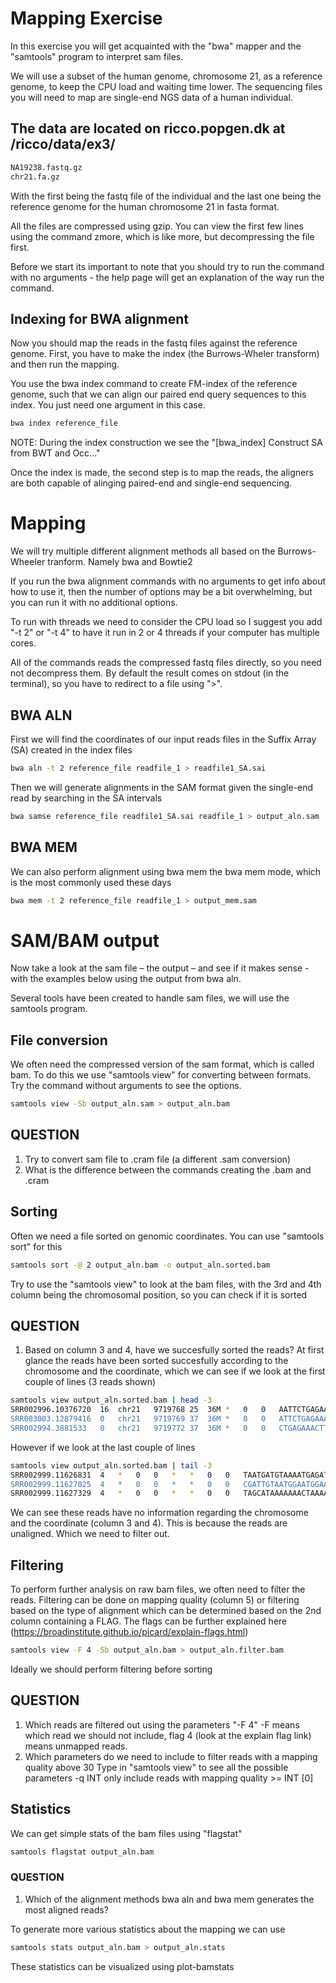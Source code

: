 # Mapping Exercise
In this exercise you will get acquainted with the "bwa" mapper and the "samtools" program to interpret sam files. 

We will use a subset of the human genome, chromosome 21, as a reference genome, to keep the CPU load and waiting time lower. 
The sequencing files you will need to map are single-end NGS data of a human individual.

## The data are located on ricco.popgen.dk at /ricco/data/ex3/
~~~bash
NA19238.fastq.gz
chr21.fa.gz
~~~
With the first being the fastq file of the individual and the last one being the reference genome for the human chromosome 21 in fasta format.

All the files are compressed using gzip. You can view the first few lines using the
command zmore, which is like more, but decompressing the file first.

Before we start its important to note that you should try to run the command with no arguments - the help page will get an explanation of the way run the command.

## Indexing for BWA alignment
Now you should map the reads in the fastq files against the reference genome. First, you
have to make the index (the Burrows-Wheler transform) and then run the mapping. 

You use the bwa index command to create FM-index of the reference genome, such that we can align our paired end query sequences to this index. 
You just need one argument in this case.

~~~bash
bwa index reference_file
~~~

NOTE: During the index construction we see the "[bwa_index] Construct SA from BWT and Occ..." 

Once the index is made, the second step is to map the reads, the aligners are both capable of alinging paired-end and single-end sequencing.

# Mapping
We will try multiple different alignment methods all based on the Burrows-Wheeler tranform. Namely bwa and Bowtie2

If you run the bwa alignment commands with no arguments to get info about how to use it, then the number
of options may be a bit overwhelming, but you can run it with no additional options.

To run with threads we need to consider the CPU load so I suggest you add "-t 2" or "-t 4" to have it run in 2 or 4 threads if your computer
has multiple cores. 

All of the commands reads the compressed fastq files directly, so you need not
decompress them. By default the result comes on stdout (in the terminal), so you have to redirect to a file using ">". 

## BWA ALN
First we will find the coordinates of our input reads files in the Suffix Array (SA) created in the index files
~~~bash
bwa aln -t 2 reference_file readfile_1 > readfile1_SA.sai
~~~

Then we will generate alignments in the SAM format given the single-end read by searching in the SA intervals
~~~bash
bwa samse reference_file readfile1_SA.sai readfile_1 > output_aln.sam
~~~

## BWA MEM
We can also perform alignment using bwa mem
the bwa mem mode, which is the most commonly used these days
~~~bash
bwa mem -t 2 reference_file readfile_1 > output_mem.sam
~~~

# SAM/BAM output
Now take a look at the sam file – the output – and see if it makes sense - with the examples below using the output from bwa aln. 

Several tools have been created to handle sam files, we will use the samtools program. 

## File conversion
We often need the compressed version of the sam format, which is called bam. To do this we use "samtools view" for converting between formats. Try
the command without arguments to see the options.

~~~bash
samtools view -Sb output_aln.sam > output_aln.bam
~~~
## QUESTION
1. Try to convert sam file to .cram file (a different .sam conversion)
2. What is the difference between the commands creating the .bam and .cram

## Sorting
Often we need a file sorted on genomic coordinates. You can use "samtools sort" for this
~~~bash
samtools sort -@ 2 output_aln.bam -o output_aln.sorted.bam
~~~
Try to use the "samtools view" to look at the bam files, with the 3rd and 4th column being the chromosomal position, so you can check if it is
sorted

## QUESTION
1. Based on column 3 and 4, have we succesfully sorted the reads?
At first glance the reads have been sorted succesfully according to the chromosome and the coordinate, which we can see if we look at the first couple of lines (3 reads shown)
~~~bash
samtools view output_aln.sorted.bam | head -3
SRR002996.10376720	16	chr21	9719768	25	36M	*	0	0	AATTCTGAGAAACTTCTTTGTGAGGGTTGGATTTTT	@@@@?@@@?@?@??@???>><=8>6849',%0.%5+	XT:A:U	NM:i:2	X0:i:1	X1:i:0	XM:i:2	XO:i:0	XG:i:0	MD:Z:33C0A1
SRR003003.12879416	0	chr21	9719769	37	36M	*	0	0	ATTCTGAGAAACTTCTTTGTGAGGGTTGGATTCATC	@99;<7:9=@3DB?ECEE@CBF@>;?@B@@?@A?@@	XT:A:U	NM:i:1	X0:i:1	X1:i:0	XM:i:1	XO:i:0	XG:i:0	MD:Z:35T0
SRR002994.3881533	0	chr21	9719772	37	36M	*	0	0	CTGAGAAACTTCTTTGTGAGGGTTGGATTCATTTCA	'&,/*2636B5;5@<?2E@?@=A?@@@@??>@A?@@	XT:A:U	NM:i:0	X0:i:1	X1:i:0	XM:i:0	XO:i:0	XG:i:0	MD:Z:36
~~~
However if we look at the last couple of lines
~~~bash
samtools view output_aln.sorted.bam | tail -3
SRR002999.11626831	4	*	0	0	*	*	0	0	TAATGATGTAAAATGAGATTAATGATGTGTCATTTT	-?*?@8?@+@0;=B<;>)5>5<B6=3+808-2'-)3
SRR002999.11627025	4	*	0	0	*	*	0	0	CGATTGTAATGGAATGGAATAGAATGGAATGGATTG	,?C<@30?0?,512:3*(/5,-*..++.*2-')&,,
SRR002999.11627329	4	*	0	0	*	*	0	0	TAGCATAAAAAAACTAAAATTACTCTCATAGTGGTA	?<?7@:?4:;:5A(..9<'91(6:.+'+-*3))-&,
~~~
We can see these reads have no information regarding the chromosome and the coordinate (column 3 and 4). This is because the reads are unaligned. Which we need to filter out.

## Filtering
To perform further analysis on raw bam files, we often need to filter the reads.
Filtering can be done on mapping quality (column 5) or filtering based on the type of alignment which can be determined based on the 2nd column containing a FLAG. 
The flags can be further explained here (https://broadinstitute.github.io/picard/explain-flags.html)

~~~bash
samtools view -F 4 -Sb output_aln.bam > output_aln.filter.bam
~~~
Ideally we should perform filtering before sorting

## QUESTION
1. Which reads are filtered out using the parameters "-F 4"
-F means which read we should not include, flag 4 (look at the explain flag link) means unmapped reads.
3. Which parameters do we need to include to filter reads with a mapping quality above 30
Type in "samtools view" to see all the possible parameters
 -q INT   only include reads with mapping quality >= INT [0]

## Statistics
We can get simple stats of the bam files using "flagstat"

~~~bash
samtools flagstat output_aln.bam
~~~

### QUESTION
1. Which of the alignment methods bwa aln and bwa mem generates the most aligned reads?

To generate more various statistics about the mapping we can use
 
~~~bash
samtools stats output_aln.bam > output_aln.stats
~~~
These statistics can be visualized using plot-bamstats


